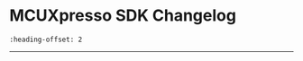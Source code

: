 # MCUXpresso SDK Changelog

```{include} /examples/_boards/evkmimxrt595/ChangeLog_board.md
:heading-offset: 2
```
---
